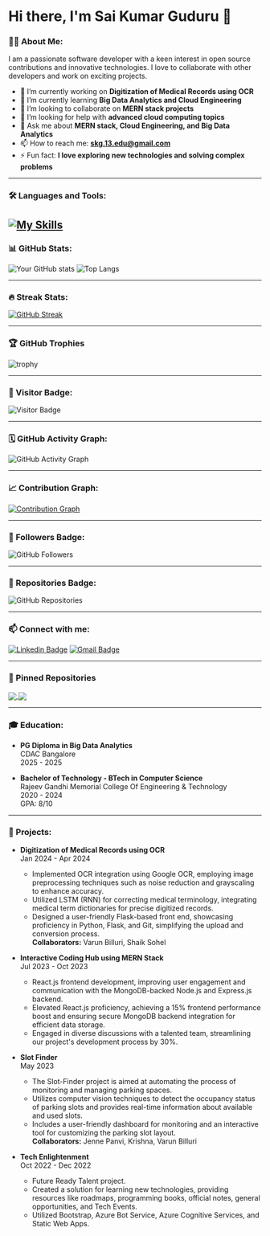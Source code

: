 # Hi there, I'm Sai Kumar Guduru 👋

### 👨‍💻 About Me:
I am a passionate software developer with a keen interest in open source contributions and innovative technologies. I love to collaborate with other developers and work on exciting projects.

- 🔭 I’m currently working on **Digitization of Medical Records using OCR**
- 🌱 I’m currently learning **Big Data Analytics and Cloud Engineering**
- 👯 I’m looking to collaborate on **MERN stack projects**
- 🤔 I’m looking for help with **advanced cloud computing topics**
- 💬 Ask me about **MERN stack, Cloud Engineering, and Big Data Analytics**
- 📫 How to reach me: **skg.13.edu@gmail.com**
- ⚡ Fun fact: **I love exploring new technologies and solving complex problems**

---

### 🛠️ Languages and Tools:
[![My Skills](https://skillicons.dev/icons?i=js,ts,react,nodejs,html,css,python,java,cpp,git,github,docker,kubernetes,aws,linux,figma,azure,gcp,mongodb,flask,numpy,pandas,tensorflow,postgresql,r)](https://skillicons.dev)
---

### 📊 GitHub Stats:
![Your GitHub stats](https://github-readme-stats.vercel.app/api?username=skg1312&show_icons=true&theme=radical)
![Top Langs](https://github-readme-stats.vercel.app/api/top-langs/?username=skg1312&layout=compact&theme=radical)

---

### 🔥 Streak Stats:
[![GitHub Streak](https://github-readme-streak-stats.herokuapp.com/?user=skg1312&theme=radical)](https://git.io/streak-stats)

---

### 🏆 GitHub Trophies
![trophy](https://github-profile-trophy.vercel.app/?username=skg1312&theme=radical)

---

### 🌟 Visitor Badge:
![Visitor Badge](https://visitor-badge.glitch.me/badge?page_id=skg1312.skg1312)

---

### 🗓️ GitHub Activity Graph:
![GitHub Activity Graph](https://activity-graph.herokuapp.com/graph?username=skg1312&theme=radical)

---

### 📈 Contribution Graph:
[![Contribution Graph](https://github-contributor-stats.vercel.app/api?username=skg1312)](https://github.com/skg1312)

---

### 👥 Followers Badge:
![GitHub Followers](https://img.shields.io/github/followers/skg1312?label=Followers&style=social)

---

### 📁 Repositories Badge:
![GitHub Repositories](https://img.shields.io/badge/Repositories-10-blue?style=flat-square&logo=github)

---
### 📫 Connect with me:
[![Linkedin Badge](https://img.shields.io/badge/-SaiKumarGuduru-blue?style=flat-square&logo=Linkedin&logoColor=white&link=https://www.linkedin.com/in/skg1312/)](https://www.linkedin.com/in/skg1312/)
[![Gmail Badge](https://img.shields.io/badge/-saikumar.guduru@gmail.com-c14438?style=flat-square&logo=Gmail&logoColor=white&link=mailto:skg.13.edu@gmail.com)](mailto:skg.13.edu@gmail.com)

---

### 📂 Pinned Repositories

<a href="https://github.com/skg1312/repo1">
  <img align="center" src="https://github-readme-stats.vercel.app/api/pin/?username=skg1312&repo=Digitization-of-Medical-Records-using-OCR&theme=radical" />
</a>
<a href="https://github.com/skg1312/repo2">
  <img align="center" src="https://github-readme-stats.vercel.app/api/pin/?username=skg1312&repo=Slot-Finder-&theme=radical" />
</a>

---

### 🎓 Education:
- **PG Diploma in Big Data Analytics**  
  CDAC Bangalore  
  2025 - 2025

- **Bachelor of Technology - BTech in Computer Science**  
  Rajeev Gandhi Memorial College Of Engineering & Technology  
  2020 - 2024  
  GPA: 8/10

---


### 🚀 Projects:
- **Digitization of Medical Records using OCR**  
  Jan 2024 - Apr 2024  
  - Implemented OCR integration using Google OCR, employing image preprocessing techniques such as noise reduction and grayscaling to enhance accuracy.
  - Utilized LSTM (RNN) for correcting medical terminology, integrating medical term dictionaries for precise digitized records.
  - Designed a user-friendly Flask-based front end, showcasing proficiency in Python, Flask, and Git, simplifying the upload and conversion process.  
  **Collaborators:** Varun Billuri, Shaik Sohel

- **Interactive Coding Hub using MERN Stack**  
  Jul 2023 - Oct 2023  
  - React.js frontend development, improving user engagement and communication with the MongoDB-backed Node.js and Express.js backend.
  - Elevated React.js proficiency, achieving a 15% frontend performance boost and ensuring secure MongoDB backend integration for efficient data storage.
  - Engaged in diverse discussions with a talented team, streamlining our project's development process by 30%.

- **Slot Finder**  
  May 2023  
  - The Slot-Finder project is aimed at automating the process of monitoring and managing parking spaces.
  - Utilizes computer vision techniques to detect the occupancy status of parking slots and provides real-time information about available and used slots.
  - Includes a user-friendly dashboard for monitoring and an interactive tool for customizing the parking slot layout.  
  **Collaborators:** Jenne Panvi, Krishna, Varun Billuri

- **Tech Enlightenment**  
  Oct 2022 - Dec 2022  
  - Future Ready Talent project.
  - Created a solution for learning new technologies, providing resources like roadmaps, programming books, official notes, general opportunities, and Tech Events.
  - Utilized Bootstrap, Azure Bot Service, Azure Cognitive Services, and Static Web Apps.
